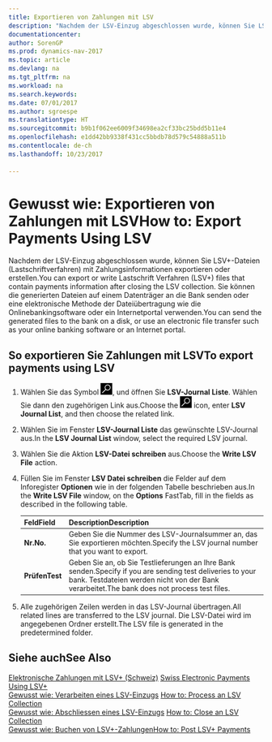 ```yaml
---
title: Exportieren von Zahlungen mit LSV
description: "Nachdem der LSV-Einzug abgeschlossen wurde, können Sie LSV+-Dateien (Lastschriftverfahren) mit Zahlungsinformationen exportieren oder erstellen. Sie können die generierten Dateien auf einem Datenträger an die Bank senden oder eine elektronische Methode der Dateiübertragung wie die Onlinebankingsoftware oder ein Internetportal verwenden."
documentationcenter: 
author: SorenGP
ms.prod: dynamics-nav-2017
ms.topic: article
ms.devlang: na
ms.tgt_pltfrm: na
ms.workload: na
ms.search.keywords: 
ms.date: 07/01/2017
ms.author: sgroespe
ms.translationtype: HT
ms.sourcegitcommit: b9b1f062ee6009f34698ea2cf33bc25bdd5b11e4
ms.openlocfilehash: e1dd42bb9338f431cc5bbdb78d579c54888a511b
ms.contentlocale: de-ch
ms.lasthandoff: 10/23/2017

---
```

# <a name="how-to-export-payments-using-lsv"></a><span data-ttu-id="03a48-104">Gewusst wie: Exportieren von Zahlungen mit LSV</span><span class="sxs-lookup"><span data-stu-id="03a48-104">How to: Export Payments Using LSV</span></span>
<span data-ttu-id="03a48-105">Nachdem der LSV-Einzug abgeschlossen wurde, können Sie LSV+-Dateien (Lastschriftverfahren) mit Zahlungsinformationen exportieren oder erstellen.</span><span class="sxs-lookup"><span data-stu-id="03a48-105">You can export or write Lastschrift Verfahren (LSV+) files that contain payments information after closing the LSV collection.</span></span> <span data-ttu-id="03a48-106">Sie können die generierten Dateien auf einem Datenträger an die Bank senden oder eine elektronische Methode der Dateiübertragung wie die Onlinebankingsoftware oder ein Internetportal verwenden.</span><span class="sxs-lookup"><span data-stu-id="03a48-106">You can send the generated files to the bank on a disk, or use an electronic file transfer such as your online banking software or an Internet portal.</span></span>  

## <a name="to-export-payments-using-lsv"></a><span data-ttu-id="03a48-107">So exportieren Sie Zahlungen mit LSV</span><span class="sxs-lookup"><span data-stu-id="03a48-107">To export payments using LSV</span></span>  

1.  <span data-ttu-id="03a48-108">Wählen Sie das Symbol ![Nach Seite oder Bericht suchen](../../media/ui-search/search_small.png "Nach Seite ober Bericht suchen"), und öffnen Sie **LSV-Journal Liste**. Wählen Sie dann den zugehörigen Link aus.</span><span class="sxs-lookup"><span data-stu-id="03a48-108">Choose the ![Search for Page or Report](../../media/ui-search/search_small.png "Search for Page or Report icon") icon, enter **LSV Journal List**, and then choose the related link.</span></span>  
2.  <span data-ttu-id="03a48-109">Wählen Sie im Fenster **LSV-Journal Liste** das gewünschte LSV-Journal aus.</span><span class="sxs-lookup"><span data-stu-id="03a48-109">In the **LSV Journal List** window, select the required LSV journal.</span></span>  
3.  <span data-ttu-id="03a48-110">Wählen Sie die Aktion **LSV-Datei schreiben** aus.</span><span class="sxs-lookup"><span data-stu-id="03a48-110">Choose the **Write LSV File** action.</span></span>  
4.  <span data-ttu-id="03a48-111">Füllen Sie im Fenster **LSV Datei schreiben** die Felder auf dem Inforegister **Optionen** wie in der folgenden Tabelle beschrieben aus.</span><span class="sxs-lookup"><span data-stu-id="03a48-111">In the **Write LSV File** window, on the **Options** FastTab, fill in the fields as described in the following table.</span></span>  

    |<span data-ttu-id="03a48-112">Feld</span><span class="sxs-lookup"><span data-stu-id="03a48-112">Field</span></span>|<span data-ttu-id="03a48-113">Description</span><span class="sxs-lookup"><span data-stu-id="03a48-113">Description</span></span>|  
    |---------------------------------|---------------------------------------|  
    |<span data-ttu-id="03a48-114">**Nr.**</span><span class="sxs-lookup"><span data-stu-id="03a48-114">**No.**</span></span>|<span data-ttu-id="03a48-115">Geben Sie die Nummer des LSV-Journalsummer an, das Sie exportieren möchten.</span><span class="sxs-lookup"><span data-stu-id="03a48-115">Specify the LSV journal number that you want to export.</span></span>|  
    |<span data-ttu-id="03a48-116">**Prüfen**</span><span class="sxs-lookup"><span data-stu-id="03a48-116">**Test**</span></span>|<span data-ttu-id="03a48-117">Geben Sie an, ob Sie Testlieferungen an Ihre Bank senden.</span><span class="sxs-lookup"><span data-stu-id="03a48-117">Specify if you are sending test deliveries to your bank.</span></span> <span data-ttu-id="03a48-118">Testdateien werden nicht von der Bank verarbeitet.</span><span class="sxs-lookup"><span data-stu-id="03a48-118">The bank does not process test files.</span></span>|  

5.  <span data-ttu-id="03a48-119">Alle zugehörigen Zeilen werden in das LSV-Journal übertragen.</span><span class="sxs-lookup"><span data-stu-id="03a48-119">All related lines are transferred to the LSV journal.</span></span> <span data-ttu-id="03a48-120">Die LSV-Datei wird im angegebenen Ordner erstellt.</span><span class="sxs-lookup"><span data-stu-id="03a48-120">The LSV file is generated in the predetermined folder.</span></span>  

## <a name="see-also"></a><span data-ttu-id="03a48-121">Siehe auch</span><span class="sxs-lookup"><span data-stu-id="03a48-121">See Also</span></span>  
 <span data-ttu-id="03a48-122">[Elektronische Zahlungen mit LSV+ (Schweiz)](swiss-electronic-payments-using-lsv-.md) </span><span class="sxs-lookup"><span data-stu-id="03a48-122">[Swiss Electronic Payments Using LSV+](swiss-electronic-payments-using-lsv-.md) </span></span>  
 <span data-ttu-id="03a48-123">[Gewusst wie: Verarbeiten eines LSV-Einzugs](how-to-process-an-lsv-collection.md) </span><span class="sxs-lookup"><span data-stu-id="03a48-123">[How to: Process an LSV Collection](how-to-process-an-lsv-collection.md) </span></span>  
 <span data-ttu-id="03a48-124">[Gewusst wie: Abschliessen eines LSV-Einzugs](how-to-close-an-lsv-collection.md) </span><span class="sxs-lookup"><span data-stu-id="03a48-124">[How to: Close an LSV Collection](how-to-close-an-lsv-collection.md) </span></span>  
 [<span data-ttu-id="03a48-125">Gewusst wie: Buchen von LSV+-Zahlungen</span><span class="sxs-lookup"><span data-stu-id="03a48-125">How to: Post LSV+ Payments</span></span>](how-to-post-lsv-payments.md)

